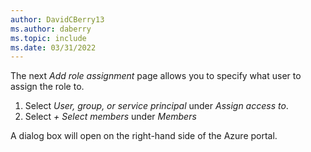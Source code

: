 ```yaml
---
author: DavidCBerry13
ms.author: daberry
ms.topic: include
ms.date: 03/31/2022
---
```

The next *Add role assignment* page allows you to specify what user to assign the role to.

1. Select *User, group, or service principal* under *Assign access to*.
1. Select *+ Select members* under *Members*

A dialog box will open on the right-hand side of the Azure portal.
